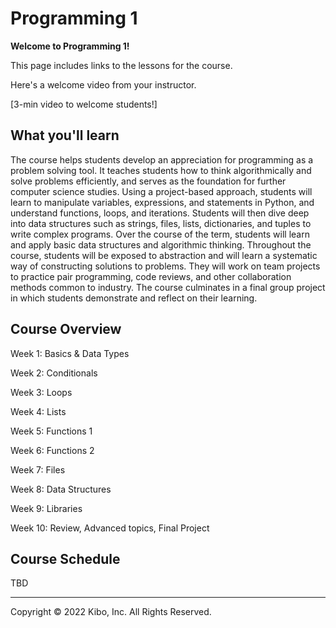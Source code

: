 # Programming 1

**Welcome to Programming 1!** 

This page includes links to the lessons for the course.

<aside>

Here's a welcome video from your instructor.

[3-min video to welcome students!]

</aside>


## What you'll learn

The course helps students develop an appreciation for programming as a problem solving tool. 
It teaches students how to think algorithmically and solve problems efficiently, and serves as the foundation for further computer science studies. 
Using a project-based approach, students will learn to manipulate variables, expressions, and statements in Python, and understand functions, loops, and iterations. 
Students will then dive deep into data structures such as strings, files, lists, dictionaries, and tuples to write complex programs. Over the course of the term, students will learn and apply basic data structures and algorithmic thinking. 
Throughout the course, students will be exposed to abstraction and will learn a systematic way of constructing solutions to problems. 
They will work on team projects to practice pair programming, code reviews, and other collaboration methods common to industry. 
The course culminates in a final group project in which students demonstrate and reflect on their learning.

## Course Overview

Week 1: Basics & Data Types

Week 2: Conditionals

Week 3: Loops

Week 4: Lists 

Week 5: Functions 1

Week 6: Functions 2

Week 7: Files

Week 8: Data Structures

Week 9: Libraries

Week 10: Review, Advanced topics, Final Project

## Course Schedule

TBD

---

Copyright © 2022 Kibo, Inc. All Rights Reserved.